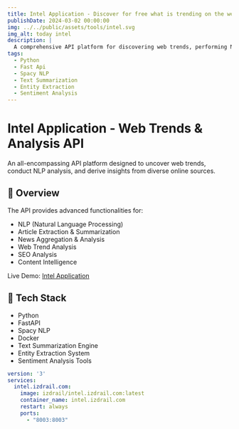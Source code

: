 ```yaml
---
title: Intel Application - Discover for free what is trending on the web, media, and more.
publishDate: 2024-03-02 00:00:00
img: ../../public/assets/tools/intel.svg
img_alt: today intel
description: |
  A comprehensive API platform for discovering web trends, performing NLP analysis, and extracting insights from various online sources.
tags:
  - Python
  - Fast Api
  - Spacy NLP
  - Text Summarization
  - Entity Extraction
  - Sentiment Analysis
---
```

# Intel Application - Web Trends & Analysis API

An all-encompassing API platform designed to uncover web trends, conduct NLP analysis, and derive insights from diverse online sources.

## 🎯 Overview

The API provides advanced functionalities for:
- NLP (Natural Language Processing)
- Article Extraction & Summarization
- News Aggregation & Analysis
- Web Trend Analysis
- SEO Analysis
- Content Intelligence

Live Demo: [Intel Application](https://izdrail.com)

## 🚀 Tech Stack

- Python
- FastAPI
- Spacy NLP
- Docker
- Text Summarization Engine
- Entity Extraction System
- Sentiment Analysis Tools




```yaml
version: '3'
services:
  intel.izdrail.com:
    image: izdrail/intel.izdrail.com:latest
    container_name: intel.izdrail.com
    restart: always
    ports:
      - "8003:8003"
```


